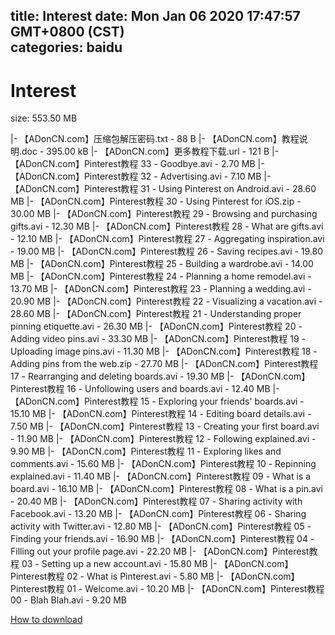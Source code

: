 
title: Interest
date: Mon Jan 06 2020 17:47:57 GMT+0800 (CST)    
categories: baidu
---

# Interest
size: 553.50 MB
 
 
|- 【ADonCN.com】压缩包解压密码.txt - 88 B
|- 【ADonCN.com】教程说明.doc - 395.00 kB
|- 【ADonCN.com】更多教程下载.url - 121 B
|- 【ADonCN.com】Pinterest教程 33 - Goodbye.avi - 2.70 MB
|- 【ADonCN.com】Pinterest教程 32 - Advertising.avi - 7.10 MB
|- 【ADonCN.com】Pinterest教程 31 - Using Pinterest on Android.avi - 28.60 MB
|- 【ADonCN.com】Pinterest教程 30 - Using Pinterest for iOS.zip - 30.00 MB
|- 【ADonCN.com】Pinterest教程 29 - Browsing and purchasing gifts.avi - 12.30 MB
|- 【ADonCN.com】Pinterest教程 28 - What are gifts.avi - 12.10 MB
|- 【ADonCN.com】Pinterest教程 27 - Aggregating inspiration.avi - 19.00 MB
|- 【ADonCN.com】Pinterest教程 26 - Saving recipes.avi - 19.80 MB
|- 【ADonCN.com】Pinterest教程 25 - Building a wardrobe.avi - 14.00 MB
|- 【ADonCN.com】Pinterest教程 24 - Planning a home remodel.avi - 13.70 MB
|- 【ADonCN.com】Pinterest教程 23 - Planning a wedding.avi - 20.90 MB
|- 【ADonCN.com】Pinterest教程 22 - Visualizing a vacation.avi - 28.60 MB
|- 【ADonCN.com】Pinterest教程 21 - Understanding proper pinning etiquette.avi - 26.30 MB
|- 【ADonCN.com】Pinterest教程 20 - Adding video pins.avi - 33.30 MB
|- 【ADonCN.com】Pinterest教程 19 - Uploading image pins.avi - 11.30 MB
|- 【ADonCN.com】Pinterest教程 18 - Adding pins from the web.zip - 27.70 MB
|- 【ADonCN.com】Pinterest教程 17 - Rearranging and deleting boards.avi - 19.30 MB
|- 【ADonCN.com】Pinterest教程 16 - Unfollowing users and boards.avi - 12.40 MB
|- 【ADonCN.com】Pinterest教程 15 - Exploring your friends' boards.avi - 15.10 MB
|- 【ADonCN.com】Pinterest教程 14 - Editing board details.avi - 7.50 MB
|- 【ADonCN.com】Pinterest教程 13 - Creating your first board.avi - 11.90 MB
|- 【ADonCN.com】Pinterest教程 12 - Following explained.avi - 9.90 MB
|- 【ADonCN.com】Pinterest教程 11 - Exploring likes and comments.avi - 15.60 MB
|- 【ADonCN.com】Pinterest教程 10 - Repinning explained.avi - 11.40 MB
|- 【ADonCN.com】Pinterest教程 09 - What is a board.avi - 16.10 MB
|- 【ADonCN.com】Pinterest教程 08 - What is a pin.avi - 20.40 MB
|- 【ADonCN.com】Pinterest教程 07 - Sharing activity with Facebook.avi - 13.20 MB
|- 【ADonCN.com】Pinterest教程 06 - Sharing activity with Twitter.avi - 12.80 MB
|- 【ADonCN.com】Pinterest教程 05 - Finding your friends.avi - 16.90 MB
|- 【ADonCN.com】Pinterest教程 04 - Filling out your profile page.avi - 22.20 MB
|- 【ADonCN.com】Pinterest教程 03 - Setting up a new account.avi - 15.80 MB
|- 【ADonCN.com】Pinterest教程 02 - What is Pinterest.avi - 5.80 MB
|- 【ADonCN.com】Pinterest教程 01 - Welcome.avi - 10.20 MB
|- 【ADonCN.com】Pinterest教程 00 - Blah Blah.avi - 9.20 MB

[How to download](https://bpcam.bemobtrk.com/go/2ceec3aa-1ca2-46d6-b9ff-aaa5c184517c?jno=4036)
